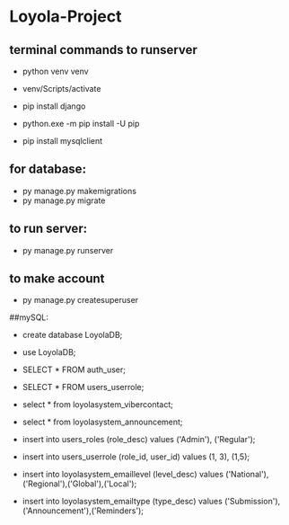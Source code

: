 # Loyola-Project
## terminal commands to runserver

- python venv venv
- venv/Scripts/activate

- pip install django
- python.exe -m pip install -U pip

- pip install mysqlclient

## for database:
- py manage.py makemigrations
- py manage.py migrate

## to run server:
- py manage.py runserver

## to make account
- py manage.py createsuperuser

##mySQL:
- create database LoyolaDB;
- use LoyolaDB;

- SELECT * FROM auth_user;
- SELECT * FROM users_userrole;
- select * from loyolasystem_vibercontact;
- select * from loyolasystem_announcement;

- insert into users_roles (role_desc) values ('Admin'), ('Regular');

- insert into users_userrole (role_id, user_id) values (1, 3), (1,5);

- insert into loyolasystem_emaillevel (level_desc) values ('National'),('Regional'),('Global'),('Local');

- insert into loyolasystem_emailtype (type_desc) values ('Submission'),('Announcement'),('Reminders');


